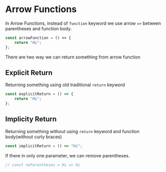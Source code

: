 # Arrow Functions

In Arrow Functions, instead of `function` keyword we use arrow `=>` between parentheses and function body.

```js
const arrowFunction = () => {
	return "Hi";
};
```

There are two way we can return something from arrow function

## Explicit Return

Returning something using old traditional `return` keyword

```js
const explicitReturn = () => {
	return "Hi";
};
```

## Implicity Return

Returning something without using `return` keyword and function body(without curly braces)

```js
const implicitReturn = () => "Hi";
```

If there in only one parameter, we can remove parentheses.

```js
// const noParentheses = Hi => Hi
```
